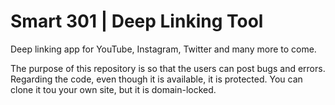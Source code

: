 # Smart 301 | Deep Linking Tool
Deep linking app for YouTube, Instagram, Twitter and many more to come.

The purpose of this repository is so that the users can post bugs and errors. Regarding the code, even though it is available, it is protected. You can clone it tou your own site, but it is domain-locked.